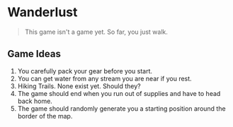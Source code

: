 # Wanderlust

> This game isn't a game yet. So far, you just walk.


## Game Ideas

1. You carefully pack your gear before you start.
2. You can get water from any stream you are near if you rest.
3. Hiking Trails. None exist yet. Should they?
4. The game should end when you run out of supplies and have to head back home.
5. The game should randomly generate you a starting position around the border of the map.
